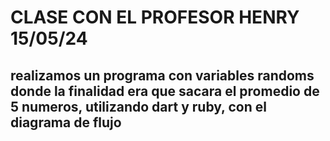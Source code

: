 # CLASE CON EL PROFESOR HENRY 15/05/24

## realizamos un programa con variables randoms donde la finalidad era que sacara el promedio de 5 numeros, utilizando dart y ruby, con el diagrama de flujo
